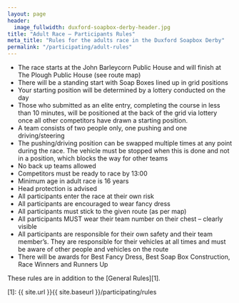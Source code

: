 ```yaml
---
layout: page
header:
  image_fullwidth: duxford-soapbox-derby-header.jpg
title: "Adult Race – Participants Rules"
meta_title: "Rules for the adults race in the Duxford Soapbox Derby"
permalink: "/participating/adult-rules"
---
```


* The race starts at the John Barleycorn Public House and will finish at The Plough Public House (see route map)
* There will be a standing start with Soap Boxes lined up in grid positions
* Your starting position will be determined by a lottery conducted on the day
* Those who submitted as an elite entry, completing the course in less than 10 minutes, will be positioned at the back of the grid via lottery once all other competitors have drawn a starting position.
* A team consists of two people only, one pushing and one driving/steering
* The pushing/driving position can be swapped multiple times at any point during the race. The vehicle must be stopped when this is done and not in a position, which blocks the way for other teams
* No back up teams allowed
* Competitors must be ready to race by 13:00
* Minimum age in adult race is 16 years
* Head protection is advised
* All participants enter the race at their own risk
* All participants are encouraged to wear fancy dress
* All participants must stick to the given route (as per map)
* All participants MUST wear their team number on their chest – clearly visible
* All participants are responsible for their own safety and their team member’s. They are responsible for their vehicles at all times and must be aware of other people and vehicles on the route
* There will be awards for Best Fancy Dress, Best Soap Box Construction, Race Winners and Runners Up

These rules are in addition to the [General Rules][1].

[1]: {{ site.url }}{{ site.baseurl }}/participating/rules

